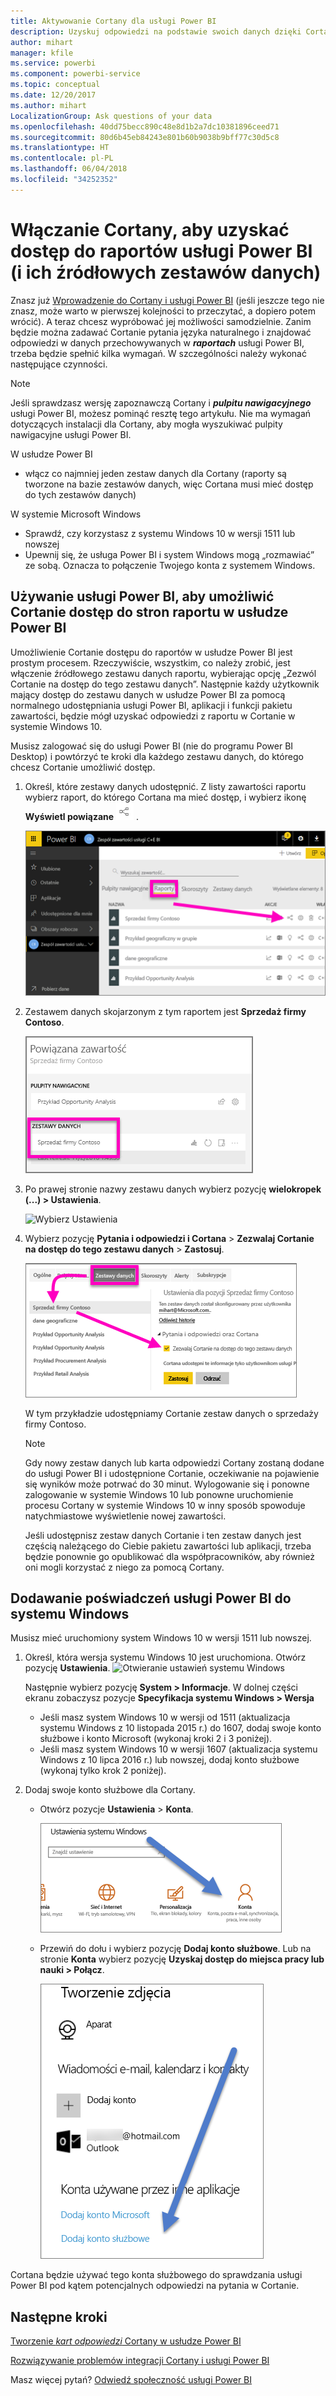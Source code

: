 ```yaml
---
title: Aktywowanie Cortany dla usługi Power BI
description: Uzyskuj odpowiedzi na podstawie swoich danych dzięki Cortanie i usłudze Power BI. Uaktywnij Cortanę dla każdego zestawu danych usługi Power BI, a następnie włącz Cortanę, aby uzyskać dostęp do swoich zestawów danych z urządzeń z systemem Windows.
author: mihart
manager: kfile
ms.service: powerbi
ms.component: powerbi-service
ms.topic: conceptual
ms.date: 12/20/2017
ms.author: mihart
LocalizationGroup: Ask questions of your data
ms.openlocfilehash: 40dd75becc890c48e8d1b2a7dc10381896ceed71
ms.sourcegitcommit: 80d6b45eb84243e801b60b9038b9bff77c30d5c8
ms.translationtype: HT
ms.contentlocale: pl-PL
ms.lasthandoff: 06/04/2018
ms.locfileid: "34252352"
---
```

# <a name="enable-cortana-to-access-power-bi-reports-and-their-underlying-datasets"></a>Włączanie Cortany, aby uzyskać dostęp do raportów usługi Power BI (i ich źródłowych zestawów danych)
Znasz już [Wprowadzenie do Cortany i usługi Power BI](service-cortana-intro.md) (jeśli jeszcze tego nie znasz, może warto w pierwszej kolejności to przeczytać, a dopiero potem wrócić). A teraz chcesz wypróbować jej możliwości samodzielnie.  Zanim będzie można zadawać Cortanie pytania języka naturalnego i znajdować odpowiedzi w danych przechowywanych w ***raportach*** usługi Power BI, trzeba będzie spełnić kilka wymagań. W szczególności należy wykonać następujące czynności.

> [!NOTE]
> Jeśli sprawdzasz wersję zapoznawczą Cortany i ***pulpitu nawigacyjnego*** usługi Power BI, możesz pominąć resztę tego artykułu. Nie ma wymagań dotyczących instalacji dla Cortany, aby mogła wyszukiwać pulpity nawigacyjne usługi Power BI.
> 
> 

W usłudze Power BI

* włącz co najmniej jeden zestaw danych dla Cortany (raporty są tworzone na bazie zestawów danych, więc Cortana musi mieć dostęp do tych zestawów danych)

W systemie Microsoft Windows

* Sprawdź, czy korzystasz z systemu Windows 10 w wersji 1511 lub nowszej
* Upewnij się, że usługa Power BI i system Windows mogą „rozmawiać” ze sobą. Oznacza to połączenie Twojego konta z systemem Windows.

## <a name="use-power-bi-service-to-enable-cortana-to-access-report-pages-in-power-bi"></a>Używanie usługi Power BI, aby umożliwić Cortanie dostęp do stron raportu w usłudze Power BI
Umożliwienie Cortanie dostępu do raportów w usłudze Power BI jest prostym procesem.  Rzeczywiście, wszystkim, co należy zrobić, jest włączenie źródłowego zestawu danych raportu, wybierając opcję „Zezwól Cortanie na dostęp do tego zestawu danych”. Następnie każdy użytkownik mający dostęp do zestawu danych w usłudze Power BI za pomocą normalnego udostępniania usługi Power BI, aplikacji i funkcji pakietu zawartości, będzie mógł uzyskać odpowiedzi z raportu w Cortanie w systemie Windows 10.

Musisz zalogować się do usługi Power BI (nie do programu Power BI Desktop) i powtórzyć te kroki dla każdego zestawu danych, do którego chcesz Cortanie umożliwić dostęp.

1. Określ, które zestawy danych udostępnić. Z listy zawartości raportu wybierz raport, do którego Cortana ma mieć dostęp, i wybierz ikonę **Wyświetl powiązane** ![](media/service-cortana-enable/power-bi-cortana-view-related-icon.png) .
   
    ![Wyświetlanie powiązanej zawartości](media/service-cortana-enable/power-bi-view-related.png)
2. Zestawem danych skojarzonym z tym raportem jest **Sprzedaż firmy Contoso**.
   
    ![Zestaw danych sprzedaży firmy Contoso](media/service-cortana-enable/power-bi-identify-dataset.png)
3. Po prawej stronie nazwy zestawu danych wybierz pozycję **wielokropek (...) > Ustawienia**.  
   
    ![Wybierz Ustawienia](media/service-cortana-enable/power-bi-settings-cortana.png)
4. Wybierz pozycję **Pytania i odpowiedzi i Cortana** > **Zezwalaj Cortanie na dostęp do tego zestawu danych** > **Zastosuj**.
   
   ![Cortana uzyskuje dostęp do zestawu danych](media/service-cortana-enable/power-bi-cortana-enable-new.png)
   
   W tym przykładzie udostępniamy Cortanie zestaw danych o sprzedaży firmy Contoso.
   
   > [!NOTE]
   > Gdy nowy zestaw danych lub karta odpowiedzi Cortany zostaną dodane do usługi Power BI i udostępnione Cortanie, oczekiwanie na pojawienie się wyników może potrwać do 30 minut. Wylogowanie się i ponowne zalogowanie w systemie Windows 10 lub ponowne uruchomienie procesu Cortany w systemie Windows 10 w inny sposób spowoduje natychmiastowe wyświetlenie nowej zawartości.
   > 
   > Jeśli udostępnisz zestaw danych Cortanie i ten zestaw danych jest częścią należącego do Ciebie pakietu zawartości lub aplikacji, trzeba będzie ponownie go opublikować dla współpracowników, aby również oni mogli korzystać z niego za pomocą Cortany.
   > 
   > 

## <a name="add-your-power-bi-credentials-to-windows"></a>Dodawanie poświadczeń usługi Power BI do systemu Windows
Musisz mieć uruchomiony system Windows 10 w wersji 1511 lub nowszej.

1. Określ, która wersja systemu Windows 10 jest uruchomiona. Otwórz pozycję **Ustawienia**.
    ![Otwieranie ustawień systemu Windows](media/service-cortana-enable/power-bi-cortana-windows.png)

    Następnie wybierz pozycję **System > Informacje**. W dolnej części ekranu zobaczysz pozycje **Specyfikacja systemu Windows > Wersja**

   * Jeśli masz system Windows 10 w wersji od 1511 (aktualizacja systemu Windows z 10 listopada 2015 r.) do 1607, dodaj swoje konto służbowe i konto Microsoft (wykonaj kroki 2 i 3 poniżej).
   * Jeśli masz system Windows 10 w wersji 1607 (aktualizacja systemu Windows z 10 lipca 2016 r.) lub nowszej, dodaj konto służbowe (wykonaj tylko krok 2 poniżej).
1. Dodaj swoje konto służbowe dla Cortany.
   
   * Otwórz pozycje **Ustawienia** > **Konta**.
     
       ![Ustawienia — Konta](media/service-cortana-enable/power-bi-windows-accounts.png)
   * Przewiń do dołu i wybierz pozycję **Dodaj konto służbowe**. Lub na stronie **Konta** wybierz pozycję **Uzyskaj dostęp do miejsca pracy lub nauki > Połącz**.
     
     ![Dodawanie konta służbowego](media/service-cortana-enable/power-bi-add-work-account2.png)

Cortana będzie używać tego konta służbowego do sprawdzania usługi Power BI pod kątem potencjalnych odpowiedzi na pytania w Cortanie.

## <a name="next-steps"></a>Następne kroki
[Tworzenie *kart odpowiedzi* Cortany w usłudze Power BI](service-cortana-answer-cards.md)

[Rozwiązywanie problemów integracji Cortany i usługi Power BI](service-cortana-troubleshoot.md)

Masz więcej pytań? [Odwiedź społeczność usługi Power BI](http://community.powerbi.com/)

